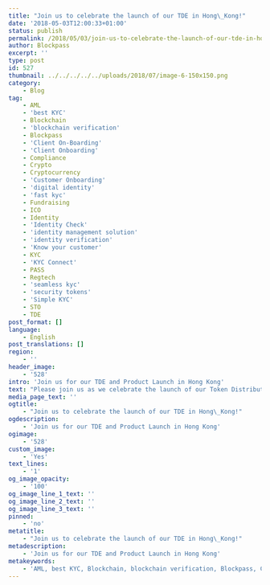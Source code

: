 ```yaml
---
title: "Join us to celebrate the launch of our TDE in Hong\_Kong!"
date: '2018-05-03T12:00:33+01:00'
status: publish
permalink: /2018/05/03/join-us-to-celebrate-the-launch-of-our-tde-in-hong-kong
author: Blockpass
excerpt: ''
type: post
id: 527
thumbnail: ../../../../../uploads/2018/07/image-6-150x150.png
category:
    - Blog
tag:
    - AML
    - 'best KYC'
    - Blockchain
    - 'blockchain verification'
    - Blockpass
    - 'Client On-Boarding'
    - 'Client Onboarding'
    - Compliance
    - Crypto
    - Cryptocurrency
    - 'Customer Onboarding'
    - 'digital identity'
    - 'fast kyc'
    - Fundraising
    - ICO
    - Identity
    - 'Identity Check'
    - 'identity management solution'
    - 'identity verification'
    - 'Know your customer'
    - KYC
    - 'KYC Connect'
    - PASS
    - Regtech
    - 'seamless kyc'
    - 'security tokens'
    - 'Simple KYC'
    - STO
    - TDE
post_format: []
language:
    - English
post_translations: []
region:
    - ''
header_image:
    - '528'
intro: 'Join us for our TDE and Product Launch in Hong Kong'
text: "Please join us as we celebrate the launch of our Token Distribution Event (TDE) and global launch of our product in Hong Kong this 31st of May. The evening reception will be held at The Annex on Des Voeux Road, Central (entrance on Level 2) with evening drinks and light canapés followed by speeches from our founders and the much awaited Blockpass application demonstration.\r\n\r\n<strong>What:</strong>Cocktails and canapés to celebrate the launch of our TDE\r\n\r\n<strong>Where:</strong>The Annex\r\n\r\nLevel 2, 173 Des Voeux Road,\r\n\r\nCentral, Hong Kong\r\n\r\n<strong>When:</strong>31 May, 2018\r\n\r\n<em>* Spaces are limited, please register to confirm your attendance.\L</em>\r\n\r\n<strong>Everything you need to know about the PASS Token and the Blockpass Token Distribution Evet</strong>\r\n\r\nWe recently posted all of the important information regarding our platform, the PASS Token and our business to our <a href=\"http://t.me/blockpass\">Telegram</a> and you can find it on our <a href=\"https://medium.com/@blockpass/important-information-about-the-blockpass-token-distribution-event-e7d9e3aaac42\">blog here</a>.\r\n\r\n<strong>About Blockpass</strong>\r\n\r\nBlockpass is a blockchain based self-sovereign identity protocol for the connected world — the Internet of Everything. The goal of Blockpass is global realization of identity for the Internet of Everything. Through the use of blockchain technology and smart contracts, Blockpass is a production ready Regtech platform offering shared regulatory and compliance services for humans, companies, objects and devices. As this identity system supports verification of humans (KYC), objects (KYO) and connected devices (KYD), it will enable the development of new applications that rely on a trusted connection between human and device identities."
media_page_text: ''
ogtitle:
    - "Join us to celebrate the launch of our TDE in Hong\_Kong!"
ogdescription:
    - 'Join us for our TDE and Product Launch in Hong Kong'
ogimage:
    - '528'
custom_image:
    - 'Yes'
text_lines:
    - '1'
og_image_opacity:
    - '100'
og_image_line_1_text: ''
og_image_line_2_text: ''
og_image_line_3_text: ''
pinned:
    - 'no'
metatitle:
    - "Join us to celebrate the launch of our TDE in Hong\_Kong!"
metadescription:
    - 'Join us for our TDE and Product Launch in Hong Kong'
metakeywords:
    - 'AML, best KYC, Blockchain, blockchain verification, Blockpass, Client On-Boarding, Client Onboarding, Compliance, Crypto, Cryptocurrency, Customer Onboarding, digital identity, fast kyc, Identity, Identity Check, identity management solution, identity verification, Know your customer, KYC, KYC Connect, PASS, Regtech, seamless kyc, security tokens, Simple KYC, STO, TDE, ICO, fundraising'
---
```

<!DOCTYPE html PUBLIC "-//W3C//DTD HTML 4.0 Transitional//EN" "http://www.w3.org/TR/REC-html40/loose.dtd">
<?xml encoding="UTF-8">
